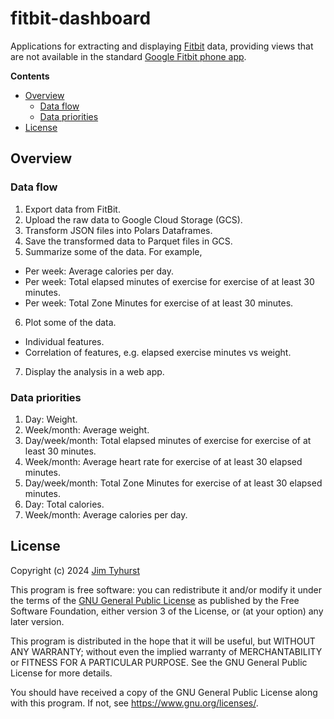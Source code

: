 # fitbit-dashboard

Applications for extracting and displaying [Fitbit](https://fitbit.com) data, providing views that are not available in the standard [Google Fitbit phone app](https://apps.apple.com/us/app/fitbit-health-fitness/id462638897).

**Contents**

- [Overview](#overview)
  - [Data flow](#data-flow)
  - [Data priorities](#data-priorities)
- [License](#license)

## Overview

### Data flow

1. Export data from FitBit.
2. Upload the raw data to Google Cloud Storage (GCS).
3. Transform JSON files into Polars Dataframes.
4. Save the transformed data to Parquet files in GCS.
5. Summarize some of the data. For example,
  * Per week: Average calories per day.
  * Per week: Total elapsed minutes of exercise for exercise of at least 30 minutes.
  * Per week: Total Zone Minutes for exercise of at least 30 minutes.
6. Plot some of the data.
  * Individual features.
  * Correlation of features, e.g. elapsed exercise minutes vs weight.
7. Display the analysis in a web app.

### Data priorities

1. Day: Weight.
1. Week/month: Average weight.
1. Day/week/month: Total elapsed minutes of exercise for exercise of at least 30 minutes.
1. Week/month: Average heart rate for exercise of at least 30 elapsed minutes.
1. Day/week/month: Total Zone Minutes for exercise of at least 30 elapsed minutes.
1. Day: Total calories.
1. Week/month: Average calories per day.

## License

Copyright (c) 2024 [Jim Tyhurst](https://jimtyhurst.com)

This program is free software: you can redistribute it and/or modify
it under the terms of the
[GNU General Public License](https://www.gnu.org/licenses/)
as published by the Free Software Foundation, either version 3 of the License,
or (at your option) any later version.

This program is distributed in the hope that it will be useful,
but WITHOUT ANY WARRANTY; without even the implied warranty of
MERCHANTABILITY or FITNESS FOR A PARTICULAR PURPOSE.  See the
GNU General Public License for more details.

You should have received a copy of the GNU General Public License
along with this program.  If not, see <https://www.gnu.org/licenses/>.
